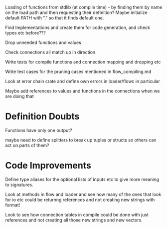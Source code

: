 
Loading of functions from stdlib (at compile time) - by finding them by name on the load path
and then requesting their definition?
Maybe initialize default PATH with "." so that it finds default one.

Find Implementations and create them for code generation, and check types etc before???

Drop unneeded functions and values

Check connections all match up in direction.

Write tests for compile functions and connection mapping and dropping etc

Write test cases for the pruning cases mentioned in flow_compiling.md

Look at error chain crate and define own errors in loader/flowc in particular

Maybe add references to values and functions in the connections when we are doing that

Definition Doubts
=================
Functions have only one output?

maybe need to define splitters to break up tuples or structs so others can act on
parts of them?

Code Improvements
=================
Define type aliases for the optional lists of inputs etc to give more meaning to signatures.

Look at methods in flow and loader and see how many of the ones that look for io etc
could be returnng references and not creating new strings with format!

Look to see how connection tables in compile could be done with just references and not creating
all those new strings and new vectors.